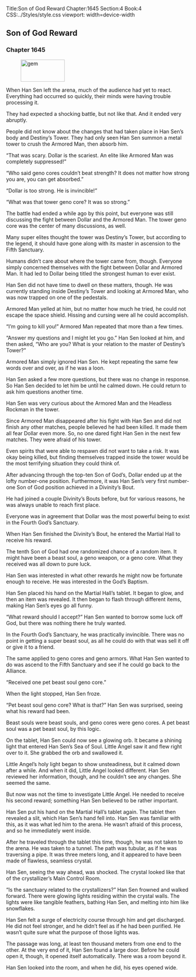 Title:Son of God Reward 
Chapter:1645 
Section:4 
Book:4 
CSS:../Styles/style.css 
viewport: width=device-width
  
## Son of God Reward
### Chapter 1645
  
<figure>
	<img src="../Images/gem.gif" alt="gem" id="gem" width="120" height="60" />
</figure>
  

  
When Han Sen left the arena, much of the audience had yet to react. Everything had occurred so quickly, their minds were having trouble processing it.

They had expected a shocking battle, but not like that. And it ended very abruptly.

People did not know about the changes that had taken place in Han Sen’s body and Destiny’s Tower. They had only seen Han Sen summon a metal tower to crush the Armored Man, then absorb him.

“That was scary. Dollar is the scariest. An elite like Armored Man was completely suppressed!”

“Who said geno cores couldn’t beat strength? It does not matter how strong you are, you can get absorbed.”

“Dollar is too strong. He is invincible!”

“What was that tower geno core? It was so strong.”

The battle had ended a while ago by this point, but everyone was still discussing the fight between Dollar and the Armored Man. The tower geno core was the center of many discussions, as well.

Many super elites thought the tower was Destiny’s Tower, but according to the legend, it should have gone along with its master in ascension to the Fifth Sanctuary.

Humans didn’t care about where the tower came from, though. Everyone simply concerned themselves with the fight between Dollar and Armored Man. It had led to Dollar being titled the strongest human to ever exist.

Han Sen did not have time to dwell on these matters, though. He was currently standing inside Destiny’s Tower and looking at Armored Man, who was now trapped on one of the pedestals.

Armored Man yelled at him, but no matter how much he tried, he could not escape the space shield. Hissing and cursing were all he could accomplish.

“I’m going to kill you!” Armored Man repeated that more than a few times.

“Answer my questions and I might let you go.” Han Sen looked at him, and then asked, “Who are you? What is your relation to the master of Destiny’s Tower?”



Armored Man simply ignored Han Sen. He kept repeating the same few words over and over, as if he was a loon.

Han Sen asked a few more questions, but there was no change in response. So Han Sen decided to let him be until he calmed down. He could return to ask him questions another time.

Han Sen was very curious about the Armored Man and the Headless Rockman in the tower.

Since Armored Man disappeared after his fight with Han Sen and did not finish any other matches, people believed he had been killed. It made them all fear Dollar even more. So, no one dared fight Han Sen in the next few matches. They were afraid of his tower.

Even spirits that were able to respawn did not want to take a risk. It was okay being killed, but finding themselves trapped inside the tower would be the most terrifying situation they could think of.

After advancing through the top-ten Son of God’s, Dollar ended up at the lofty number-one position. Furthermore, it was Han Sen’s very first number-one Son of God position achieved in a Divinity’s Bout.

He had joined a couple Divinity’s Bouts before, but for various reasons, he was always unable to reach first place.

Everyone was in agreement that Dollar was the most powerful being to exist in the Fourth God’s Sanctuary.

When Han Sen finished the Divinity’s Bout, he entered the Martial Hall to receive his reward.

The tenth Son of God had one randomized chance of a random item. It might have been a beast soul, a geno weapon, or a geno core. What they received was all down to pure luck.

Han Sen was interested in what other rewards he might now be fortunate enough to receive. He was interested in the God’s Baptism.

Han Sen placed his hand on the Martial Hall’s tablet. It began to glow, and then an item was revealed. It then began to flash through different items, making Han Sen’s eyes go all funny.



“What reward should I accept?” Han Sen wanted to borrow some luck off God, but there was nothing there he truly wanted.

In the Fourth God’s Sanctuary, he was practically invincible. There was no point in getting a super beast soul, as all he could do with that was sell it off or give it to a friend.

The same applied to geno cores and geno armors. What Han Sen wanted to do was ascend to the Fifth Sanctuary and see if he could go back to the Alliance.

“Received one pet beast soul geno core.”

When the light stopped, Han Sen froze.

“Pet beast soul geno core? What is that?” Han Sen was surprised, seeing what his reward had been.

Beast souls were beast souls, and geno cores were geno cores. A pet beast soul was a pet beast soul, by this logic.

On the tablet, Han Sen could now see a glowing orb. It became a shining light that entered Han Sen’s Sea of Soul. Little Angel saw it and flew right over to it. She grabbed the orb and swallowed it.

Little Angel’s holy light began to show unsteadiness, but it calmed down after a while. And when it did, Little Angel looked different. Han Sen reviewed her information, though, and he couldn’t see any changes. She seemed the same.

But now was not the time to investigate Little Angel. He needed to receive his second reward; something Han Sen believed to be rather important.

Han Sen put his hand on the Martial Hall’s tablet again. The tablet then revealed a slit, which Han Sen’s hand fell into. Han Sen was familiar with this, as it was what led him to the arena. He wasn’t afraid of this process, and so he immediately went inside.

After he traveled through the tablet this time, though, he was not taken to the arena. He was taken to a tunnel. The path was tubular, as if he was traversing a pipe. It was three meters long, and it appeared to have been made of flawless, seamless crystal.

Han Sen, seeing the way ahead, was shocked. The crystal looked like that of the crystallizer’s Main Control Room.

“Is the sanctuary related to the crystallizers?” Han Sen frowned and walked forward. There were glowing lights residing within the crystal walls. The lights were like tangible feathers, bathing Han Sen, and melting into him like snowflakes.

Han Sen felt a surge of electricity course through him and get discharged. He did not feel stronger, and he didn’t feel as if he had been purified. He wasn’t quite sure what the purpose of those lights was.

The passage was long, at least ten thousand meters from one end to the other. At the very end of it, Han Sen found a large door. Before he could open it, though, it opened itself automatically. There was a room beyond it.

Han Sen looked into the room, and when he did, his eyes opened wide.